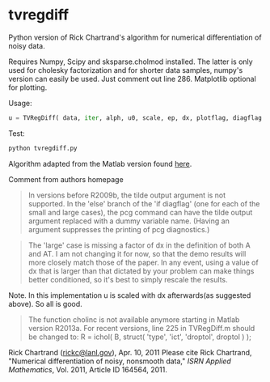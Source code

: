 # tvregdiff

Python version of Rick Chartrand's algorithm for numerical differentiation of
noisy data.

Requires Numpy, Scipy and sksparse.cholmod installed. The latter is only used
for cholesky factorization and for shorter data samples, numpy's version can
easily be used. Just comment out line 286.
Matplotlib optional for plotting.

Usage: 

```python
u = TVRegDiff( data, iter, alph, u0, scale, ep, dx, plotflag, diagflag );
```

Test:

```bash
python tvregdiff.py
```

Algorithm adapted from the Matlab version found [here](https://sites.google.com/site/dnartrahckcir/home/tvdiff-code).

Comment from authors homepage
> In versions before R2009b, the tilde output argument is not supported. In the 'else' branch of the 'if diagflag' (one for each of the small and large cases), the pcg command can have the tilde output argument replaced with a dummy variable name. (Having an argument suppresses the printing of pcg diagnostics.)

> The 'large' case is missing a factor of dx in the definition of both A and AT. I am not changing it for now, so that the demo results will more closely match those of the paper. In any event, using a value of dx that is larger than that dictated by your problem can make things better conditioned, so it's best to simply rescale the results.

Note. In this implementation u is scaled with dx afterwards(as suggested above). So all is good.

> The function cholinc is not available anymore starting in Matlab version R2013a. For recent versions, line 225 in TVRegDiff.m should be changed to:
> R = ichol( B, struct( 'type', 'ict', 'droptol', droptol ) );

Rick Chartrand (rickc@lanl.gov), Apr. 10, 2011
Please cite Rick Chartrand, "Numerical differentiation of noisy, nonsmooth data," *ISRN Applied Mathematics*, Vol. 2011, Article ID 164564, 2011.
